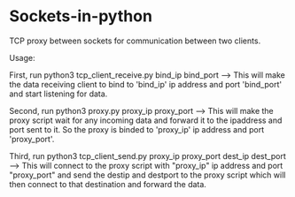 # Sockets-in-python
TCP proxy between sockets for communication between two clients.

Usage:

First, run python3 tcp_client_receive.py bind_ip bind_port
--> This will make the data receiving client to bind to 'bind_ip' ip address and port 'bind_port' and start listening for data.

Second, run python3 proxy.py proxy_ip proxy_port
--> This will make the proxy script wait for any incoming data and forward it to the ipaddress and port sent to it. So the proxy is binded to 'proxy_ip' ip address and port 'proxy_port'.

Third, run python3 tcp_client_send.py proxy_ip proxy_port dest_ip dest_port
--> This will connect to the proxy script with "proxy_ip" ip address and port "proxy_port" and send the destip and destport to the proxy script which will then connect to that destination and forward the data.
